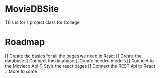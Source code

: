 # MovieDBSite
This is for a project class for College

# Roadmap
  [] Create the basics for all the pages we need in React
  [] Create the database
  [] Connect the database
  [] Create needed models
  [] Connect to the Moviedb Api
  [] Style the react pages
  [] Connect the REST Api to React
  ...More to come
